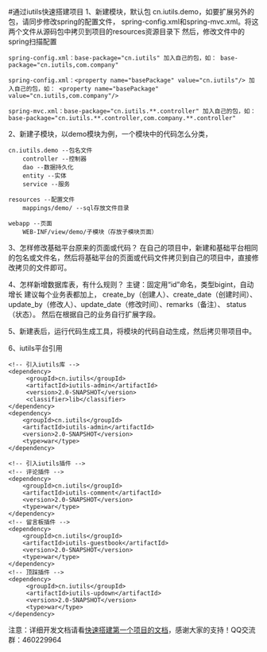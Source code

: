 #通过iutils快速搭建项目
1、新建模块，默认包 cn.iutils.demo，如要扩展另外的包，请同步修改spring的配置文件，
spring-config.xml和spring-mvc.xml。将这两个文件从源码包中拷贝到项目的resources资源目录下
然后，修改文件中的spring扫描配置
```
spring-config.xml：base-package="cn.iutils" 加入自己的包，如： base-package="cn.iutils,com.company"
```
```
spring-config.xml：<property name="basePackage" value="cn.iutils"/> 加入自己的包，如： <property name="basePackage" value="cn.iutils,com.company"/>
```
```
spring-mvc.xml：base-package="cn.iutils.**.controller" 加入自己的包，如：base-package="cn.iutils.**.controller,com.company.**.controller"
```

2、新建子模块，以demo模块为例，一个模块中的代码怎么分类，
```
cn.iutils.demo --包名文件
    controller --控制器
    dao --数据持久化
    entity --实体
    service --服务
```

```
resources --配置文件
    mappings/demo/ --sql存放文件目录
```

```
webapp --页面
    WEB-INF/view/demo/子模块（存放子模块页面）
```

3、怎样修改基础平台原来的页面或代码？
   在自己的项目中，新建和基础平台相同的包名或文件名，然后将基础平台的页面或代码文件拷贝到自己的项目中，直接修改拷贝的文件即可。

4、怎样新增数据库表，有什么规则？
   主键：固定用“id”命名，类型bigint，自动增长
   建议每个业务表都加上，
    create_by（创建人）、create_date（创建时间）、update_by（修改人）、update_date（修改时间）、remarks（备注）、
   status（状态）。
   然后在根据自己的业务自行扩展字段。

5、新建表后，运行代码生成工具，将模块的代码自动生成，然后拷贝带项目中。

6、iutils平台引用
```
<!-- 引入iutils库 -->
<dependency>
     <groupId>cn.iutils</groupId>
     <artifactId>iutils-admin</artifactId>
     <version>2.0-SNAPSHOT</version>
     <classifier>lib</classifier>
</dependency>
<dependency>
    <groupId>cn.iutils</groupId>
    <artifactId>iutils-admin</artifactId>
    <version>2.0-SNAPSHOT</version>
    <type>war</type>
</dependency>
```

```
<!-- 引入iutils插件 -->
<!-- 评论插件 -->
<dependency>
    <groupId>cn.iutils</groupId>
    <artifactId>iutils-comment</artifactId>
    <version>2.0-SNAPSHOT</version>
    <type>war</type>
</dependency>
<!-- 留言板插件 -->
<dependency>
    <groupId>cn.iutils</groupId>
    <artifactId>iutils-guestbook</artifactId>
    <version>2.0-SNAPSHOT</version>
    <type>war</type>
</dependency>
<!-- 顶踩插件 -->
<dependency>
     <groupId>cn.iutils</groupId>
     <artifactId>iutils-updown</artifactId>
     <version>2.0-SNAPSHOT</version>
     <type>war</type>
</dependency>
```

注意：详细开发文档请看[快速搭建第一个项目的文档](http://iutils.cn/f/39/100/detail.html)，感谢大家的支持！QQ交流群：460229964